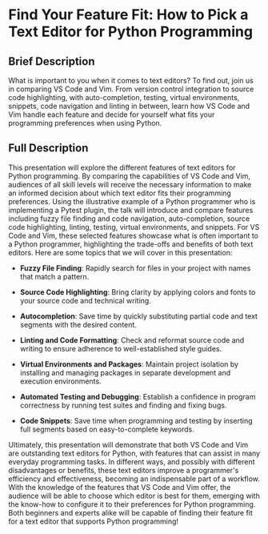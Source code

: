 # Find Your Feature Fit: How to Pick a Text Editor for Python Programming

## Brief Description

What is important to you when it comes to text editors? To find out, join us in
comparing VS Code and Vim. From version control integration to source code
highlighting, with auto-completion, testing, virtual environments, snippets,
code navigation and linting in between, learn how VS Code and Vim handle each
feature and decide for yourself what fits your programming preferences when
using Python.

## Full Description

This presentation will explore the different features of text editors for
Python programming. By comparing the capabilities of VS Code and Vim, audiences
of all skill levels will receive the necessary information to make an informed
decision about which text editor fits their programming preferences. Using the
illustrative example of a Python programmer who is implementing a Pytest
plugin, the talk will introduce and compare features including fuzzy file
finding and code navigation, auto-completion, source code highlighting,
linting, testing, virtual environments, and snippets. For VS Code and Vim,
these selected features showcase what is often important to a Python
programmer, highlighting the trade-offs and benefits of both text editors. Here
are some topics that we will cover in this presentation:

- **Fuzzy File Finding**: Rapidly search for files in your project with names
  that match a pattern.

- **Source Code Highlighting**: Bring clarity by applying colors and fonts to
  your source code and technical writing.

- **Autocompletion**: Save time by quickly substituting partial code and text
  segments with the desired content.

- **Linting and Code Formatting**: Check and reformat source code and writing to
  ensure adherence to well-established style guides.

- **Virtual Environments and Packages**: Maintain project isolation by
  installing and managing packages in separate development and execution
  environments.

- **Automated Testing and Debugging**: Establish a confidence in program
  correctness by running test suites and finding and fixing bugs.

- **Code Snippets**: Save time when programming and testing by inserting full
  segments based on easy-to-complete keywords.

Ultimately, this presentation will demonstrate that both VS Code and Vim are
outstanding text editors for Python, with features that can assist in many
everyday programming tasks. In different ways, and possibly with different
disadvantages or benefits, these text editors improve a programmer's efficiency
and effectiveness, becoming an indispensable part of a workflow. With the
knowledge of the features that VS Code and Vim offer, the audience will be able
to choose which editor is best for them, emerging with the know-how to configure
it to their preferences for Python programming. Both beginners and experts alike
will be capable of finding their feature fit for a text editor that supports
Python programming!
